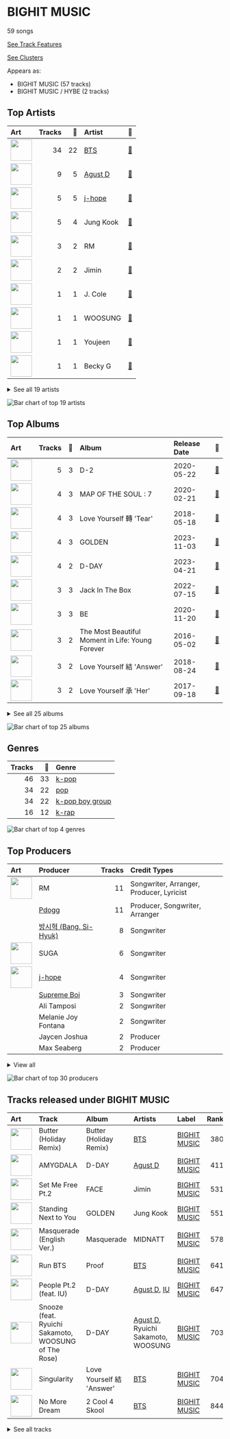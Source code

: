# BIGHIT MUSIC

59 songs

[See Track Features](audio_features.md)

[See Clusters](clusters/overview.md)

Appears as:
- BIGHIT MUSIC (57 tracks)
- BIGHIT MUSIC / HYBE (2 tracks)

## Top Artists

| Art | Tracks | 💚 | Artist | 🔗 |
|:---|---:|---:|:---|:---|
| <img src="https://i.scdn.co/image/ab6761610000e5ebd642648235ebf3460d2d1f6a" alt="" width="50" /> | 34 | 22 | [BTS](../../artists/bts/overview.md) | [🔗](https://open.spotify.com/artist/3Nrfpe0tUJi4K4DXYWgMUX) |
| <img src="https://i.scdn.co/image/ab6761610000e5eb191d43dca6f2f5a126e43e4b" alt="" width="50" /> | 9 | 5 | [Agust D](../../artists/agust_d/overview.md) | [🔗](https://open.spotify.com/artist/5RmQ8k4l3HZ8JoPb4mNsML) |
| <img src="https://i.scdn.co/image/ab6761610000e5ebeb746063d1aafa2817ea11b5" alt="" width="50" /> | 5 | 5 | [j-hope](../../artists/j-hope/overview.md) | [🔗](https://open.spotify.com/artist/0b1sIQumIAsNbqAoIClSpy) |
| <img src="https://i.scdn.co/image/ab6761610000e5eb40a7268dd742e5f63759b960" alt="" width="50" /> | 5 | 4 | Jung Kook | [🔗](https://open.spotify.com/artist/6HaGTQPmzraVmaVxvz6EUc) |
| <img src="https://i.scdn.co/image/ab6761610000e5eb847fe9bbfef3acf7981acd2a" alt="" width="50" /> | 3 | 2 | RM | [🔗](https://open.spotify.com/artist/2auC28zjQyVTsiZKNgPRGs) |
| <img src="https://i.scdn.co/image/ab6761610000e5eb59f8cfc8e71dcaf8c6ec4bde" alt="" width="50" /> | 2 | 2 | Jimin | [🔗](https://open.spotify.com/artist/1oSPZhvZMIrWW5I41kPkkY) |
| <img src="https://i.scdn.co/image/ab6761610000e5eb4b053c29fd4b317ff825f0dc" alt="" width="50" /> | 1 | 1 | J. Cole | [🔗](https://open.spotify.com/artist/6l3HvQ5sa6mXTsMTB19rO5) |
| <img src="https://i.scdn.co/image/ab6761610000e5ebca6daabeb614243f96b2829f" alt="" width="50" /> | 1 | 1 | WOOSUNG | [🔗](https://open.spotify.com/artist/5LHu1iF8m0XtRBEJbbwSoo) |
| <img src="https://i.scdn.co/image/ab67616d0000b273006a347ff2700caa3e757c0a" alt="" width="50" /> | 1 | 1 | Youjeen | [🔗](https://open.spotify.com/artist/4wVcCedmr7FHtUlFnIeJIG) |
| <img src="https://i.scdn.co/image/ab6761610000e5ebd9e94a40fd6ef4fe68318821" alt="" width="50" /> | 1 | 1 | Becky G | [🔗](https://open.spotify.com/artist/4obzFoKoKRHIphyHzJ35G3) |


<details>
<summary>See all 19 artists</summary>

| Art | Tracks | 💚 | Artist | 🔗 |
|:---|---:|---:|:---|:---|
| <img src="https://i.scdn.co/image/ab6761610000e5eb96287bd47570ff13f0c01496" alt="" width="50" /> | 1 | 1 | Anderson .Paak | [🔗](https://open.spotify.com/artist/3jK9MiCrA42lLAdMGUZpwa) |
| <img src="https://i.scdn.co/image/ab6761610000e5ebe16c86ca28960a2d9ce52810" alt="" width="50" /> | 1 | 1 | Latto | [🔗](https://open.spotify.com/artist/3MdXrJWsbVzdn6fe5JYkSQ) |
| <img src="https://i.scdn.co/image/ab6761610000e5ebbd0642ff425698afac5caffd" alt="" width="50" /> | 1 | 1 | [IU](../../artists/iu/overview.md) | [🔗](https://open.spotify.com/artist/3HqSLMAZ3g3d5poNaI7GOU) |
| <img src="https://i.scdn.co/image/ab6761610000e5eb2aab40ce03f3fa86163f78bb" alt="" width="50" /> | 1 | 1 | Jack Harlow | [🔗](https://open.spotify.com/artist/2LIk90788K0zvyj2JJVwkJ) |
| <img src="https://i.scdn.co/image/ab6761610000e5eb323c73cb431edf7ba9ed34b2" alt="" width="50" /> | 1 | 1 | Ryuichi Sakamoto | [🔗](https://open.spotify.com/artist/1tcgfoMTT1szjUeaikxRjA) |
| <img src="https://i.scdn.co/image/ab6761610000e5eb23e614922b351df9c2e93a2b" alt="" width="50" /> | 1 | 1 | MAX | [🔗](https://open.spotify.com/artist/1bqxdqvUtPWZri43cKHac8) |
| <img src="https://i.scdn.co/image/ab6761610000e5eb2c5c9eee98c72e54d72d6826" alt="" width="50" /> | 2 | 0 | Steve Aoki | [🔗](https://open.spotify.com/artist/77AiFEVeAVj2ORpC85QVJs) |
| <img src="https://i.scdn.co/image/ab6761610000e5eb6067f044772b98a1ee8f3f33" alt="" width="50" /> | 2 | 0 | MIDNATT | [🔗](https://open.spotify.com/artist/1gfsloydrPP6CvkltAHUTd) |
| <img src="https://i.scdn.co/image/ab6761610000e5eb3d5ddee9415ccf4baaa9f26e" alt="" width="50" /> | 1 | 0 | Halsey | [🔗](https://open.spotify.com/artist/26VFTg2z8YR0cCuwLzESi2) |

</details>


![Bar chart of top 19 artists](../../images/labels/bighit_music/artists.png)

## Top Albums

| Art | Tracks | 💚 | Album | Release Date | 🔗 |
|:---|---:|---:|:---|:---|:---|
| <img src="https://i.scdn.co/image/ab67616d0000b2736c0e2c778e672701e1a254c6" alt="" width="50" /> | 5 | 3 | D-2 | 2020-05-22 | [🔗](https://open.spotify.com/album/1Pp8t7yn2E3rz3R7ZqPn1O) |
| <img src="https://i.scdn.co/image/ab67616d0000b273505190077497c230422f2934" alt="" width="50" /> | 4 | 3 | MAP OF THE SOUL : 7 | 2020-02-21 | [🔗](https://open.spotify.com/album/5W1XY5ucNATjTULERvXx9j) |
| <img src="https://i.scdn.co/image/ab67616d0000b2738fbcf6544ff02a8959a81781" alt="" width="50" /> | 4 | 3 | Love Yourself 轉 'Tear' | 2018-05-18 | [🔗](https://open.spotify.com/album/4NIqCxqP9o8Tp6tGLBqd8O) |
| <img src="https://i.scdn.co/image/ab67616d0000b273741fd4807f442af3f7359316" alt="" width="50" /> | 4 | 3 | GOLDEN | 2023-11-03 | [🔗](https://open.spotify.com/album/5pSk3c3wVwnb2arb6ohCPU) |
| <img src="https://i.scdn.co/image/ab67616d0000b273fa9247b68471b82d2125651e" alt="" width="50" /> | 4 | 2 | D-DAY | 2023-04-21 | [🔗](https://open.spotify.com/album/446ROKmKfpEwkbi2SjELVX) |
| <img src="https://i.scdn.co/image/ab67616d0000b273ce5bba40b16f887e0461c6e2" alt="" width="50" /> | 3 | 3 | Jack In The Box | 2022-07-15 | [🔗](https://open.spotify.com/album/0FrC9lzgVhziJenigsrXdl) |
| <img src="https://i.scdn.co/image/ab67616d0000b273c07d5d2fdc02ae252fcd07e5" alt="" width="50" /> | 3 | 3 | BE | 2020-11-20 | [🔗](https://open.spotify.com/album/6nYfHQnvkvOTNHnOhDT3sr) |
| <img src="https://i.scdn.co/image/ab67616d0000b273c6dbc63cf145b4ff6bee3322" alt="" width="50" /> | 3 | 2 | The Most Beautiful Moment in Life: Young Forever | 2016-05-02 | [🔗](https://open.spotify.com/album/1k5bJ8l5oL5xxVBVHjil09) |
| <img src="https://i.scdn.co/image/ab67616d0000b2733825e6d4d02e4b4c0cec7e1d" alt="" width="50" /> | 3 | 2 | Love Yourself 結 'Answer' | 2018-08-24 | [🔗](https://open.spotify.com/album/43wFM1HquliY3iwKWzPN4y) |
| <img src="https://i.scdn.co/image/ab67616d0000b273829305487c8f3b96a1d955b3" alt="" width="50" /> | 3 | 2 | Love Yourself 承 'Her' | 2017-09-18 | [🔗](https://open.spotify.com/album/07Rq17GzCnIdWJcyVHb57G) |


<details>
<summary>See all 25 albums</summary>

| Art | Tracks | 💚 | Album | Release Date | 🔗 |
|:---|---:|---:|:---|:---|:---|
| <img src="https://i.scdn.co/image/ab67616d0000b27318d0ed4f969b376893f9a38f" alt="" width="50" /> | 3 | 1 | MAP OF THE SOUL : PERSONA | 2019-04-12 | [🔗](https://open.spotify.com/album/2KqlAl1Kl5fZvbFgJ0qFB6) |
| <img src="https://i.scdn.co/image/ab67616d0000b2738bd5d941f9ced8e7f9c60dd4" alt="" width="50" /> | 2 | 2 | Wings | 2016-10-10 | [🔗](https://open.spotify.com/album/1vhNGBTFoaSTLbHjPGFIlF) |
| <img src="https://i.scdn.co/image/ab67616d0000b27317db30ce3f081d6818a8ad49" alt="" width="50" /> | 2 | 2 | Proof | 2022-06-10 | [🔗](https://open.spotify.com/album/6al2VdKbb6FIz9d7lU7WRB) |
| <img src="https://i.scdn.co/image/ab67616d0000b273fa60e8a8d5ca09efc6098175" alt="" width="50" /> | 2 | 2 | Indigo | 2022-12-02 | [🔗](https://open.spotify.com/album/2wGinO7YWLHN2sULIr4a7v) |
| <img src="https://i.scdn.co/image/ab67616d0000b2732b46078245d0120690eb560d" alt="" width="50" /> | 2 | 2 | FACE | 2023-03-24 | [🔗](https://open.spotify.com/album/4xc3Lc9yASZgEJGH7acWMB) |
| <img src="https://i.scdn.co/image/ab67616d0000b273be8d64e8269a0844ad6bf2c9" alt="" width="50" /> | 2 | 0 | Masquerade | 2023-05-15 | [🔗](https://open.spotify.com/album/65eQsZ1Wq51wjJk2DNH4nm) |
| <img src="https://i.scdn.co/image/ab67616d0000b273abe7090bc3ae94d741dfaf6b" alt="" width="50" /> | 2 | 0 | Dark & Wild | 2014-08-20 | [🔗](https://open.spotify.com/album/35voVqYGkotyJ945O9egDY) |
| <img src="https://i.scdn.co/image/ab67616d0000b2735e8286ff63f7efce1881a02b" alt="" width="50" /> | 1 | 1 | on the street (with J. Cole) | 2023-03-03 | [🔗](https://open.spotify.com/album/70xdtgH5XuYTqBNdNbUwGO) |
| <img src="https://i.scdn.co/image/ab67616d0000b2731fd0a8fc28b2a0a5d9cdc6c6" alt="" width="50" /> | 1 | 1 | You Never Walk Alone | 2017-02-13 | [🔗](https://open.spotify.com/album/6THpewjqJ15ORBJkh5CEYb) |
| <img src="https://i.scdn.co/image/ab67616d0000b273a7f42c375578df426b37638d" alt="" width="50" /> | 1 | 1 | Still With You | 2020-06-05 | [🔗](https://open.spotify.com/album/0i3baFZqWSrjjgTWrhKunB) |
| <img src="https://i.scdn.co/image/ab67616d0000b273ab9433cc4b9cda9431be879a" alt="" width="50" /> | 1 | 1 | Skool Luv Affair | 2014-02-12 | [🔗](https://open.spotify.com/album/5r35iS0uSSoQBKzQj0IeI3) |
| <img src="https://i.scdn.co/image/ab67616d0000b273819e2d9468a6792735c0ec77" alt="" width="50" /> | 1 | 1 | Chicken Noodle Soup (feat. Becky G) | 2019-09-27 | [🔗](https://open.spotify.com/album/76IRLp7YzBVLKsat6Ro9ae) |
| <img src="https://i.scdn.co/image/ab67616d0000b273a40e041dc865ed53f8ea8144" alt="" width="50" /> | 1 | 0 | Dynamite (Holiday Remix) | 2020-12-11 | [🔗](https://open.spotify.com/album/3HVNK5OxW9qfkySXjHWehH) |
| <img src="https://i.scdn.co/image/ab67616d0000b273c0ff7c2c2de098875ec82997" alt="" width="50" /> | 1 | 0 | Butter (Holiday Remix) | 2021-12-03 | [🔗](https://open.spotify.com/album/4cmHvSMDrSRe2sLodew8sV) |
| <img src="https://i.scdn.co/image/ab67616d0000b2732666df197eac73ae823e1e67" alt="" width="50" /> | 1 | 0 | 2 Cool 4 Skool | 2013-06-12 | [🔗](https://open.spotify.com/album/6egaEe9JaULuUCkihSnYlH) |

</details>


![Bar chart of top 25 albums](../../images/labels/bighit_music/albums.png)

## Genres

| Tracks | 💚 | Genre |
|---:|---:|:---|
| 46 | 33 | [k-pop](../../genres/k-pop/overview.md) |
| 34 | 22 | [pop](../../genres/pop/overview.md) |
| 34 | 22 | [k-pop boy group](../../genres/k-pop_boy_group/overview.md) |
| 16 | 12 | [k-rap](../../genres/k-rap/overview.md) |

![Bar chart of top 4 genres](../../images/labels/bighit_music/genres.png)

## Top Producers

| Art | Producer | Tracks | Credit Types |
|:---|:---|---:|:---|
| <img src="https://i.scdn.co/image/ab6761610000e5eb847fe9bbfef3acf7981acd2a" alt="" width="50" /> | RM | 11 | Songwriter, Arranger, Producer, Lyricist |
| | [Pdogg](../../producers/pdogg/overview.md) | 11 | Producer, Songwriter, Arranger |
| | [방시혁 (Bang, Si-Hyuk)](../../producers/방시혁_(bang,_si-hyuk)/overview.md) | 8 | Songwriter |
| <img src="https://i.scdn.co/image/ab6761610000e5eb0fad315ccb6b38517152d2cc" alt="" width="50" /> | SUGA | 6 | Songwriter |
| <img src="https://i.scdn.co/image/ab6761610000e5ebeb746063d1aafa2817ea11b5" alt="" width="50" /> | [j-hope](../../artists/j-hope/overview.md) | 4 | Songwriter |
| | [Supreme Boi](../../producers/supreme_boi/overview.md) | 3 | Songwriter |
| | Ali Tamposi | 2 | Songwriter |
| | Melanie Joy Fontana | 2 | Songwriter |
| | Jaycen Joshua | 2 | Producer |
| | Max Seaberg | 2 | Producer |


<details>
<summary>View all</summary>

| Art | Producer | Tracks | Credit Types |
|:---|:---|---:|:---|
| | Jang Yi-jeong | 2 | Producer |
| | DJ Riggins | 2 | Producer |
| | [Arschtritt Lindgren](../../producers/arschtritt_lindgren/overview.md) | 2 | Songwriter |
| <img src="https://i.scdn.co/image/ab6761610000e5ebae899464d675b21dcde3fbe2" alt="" width="50" /> | ADORA | 2 | Producer |
| | Jacob Richards | 2 | Producer |
| | Roman | 2 | Songwriter |
| | August Rigo | 2 | Songwriter |
| | Jenna Andrews | 1 | Songwriter |
| | Arcades | 1 | Producer |
| | Frants | 1 | Producer |
| | Charlie J. Perry | 1 | Producer, Songwriter |
| | Julia Ross | 1 | Songwriter |
| | WATT | 1 | Lyricist, Producer, Songwriter |
| | Krysta Youngs | 1 | Songwriter |
| | Camilla Anne Stewart | 1 | Songwriter |
| | Erik Reichers | 1 | Producer |
| | Hiss noise | 1 | Producer |
| <img src="https://i.scdn.co/image/ab6761610000e5eb59f8cfc8e71dcaf8c6ec4bde" alt="" width="50" /> | Jimin | 1 | Songwriter |
| | Hilda Stenmalm | 1 | Songwriter |
| | Ryan Lawrie | 1 | Songwriter |
| | DJ Swivel | 1 | Producer, Songwriter |
| <img src="https://i.scdn.co/image/ab6761610000e5eb4b924be9b846ac20bfecc676" alt="" width="50" /> | SUMIN | 1 | Songwriter |
| | Lutra | 1 | Songwriter |
| | [Phil Tan](../../producers/phil_tan/overview.md) | 1 | Producer |
| | Antonina Armato | 1 | Songwriter |
| | Clyde Kelly | 1 | Songwriter |
| | Matt Thomson | 1 | Songwriter |
| | dae Jung | 1 | Songwriter |
| | Kass | 1 | Songwriter |
| | DOCSKIM | 1 | Songwriter |
| | Marcus McCoan | 1 | Producer, Songwriter |
| | Max Graham | 1 | Songwriter |
| | Jessica Agombar | 1 | Songwriter |
| | Alex Bilowitz | 1 | Songwriter |
| | Sebastian Garcia | 1 | Songwriter |
| | [danke](../../producers/danke/overview.md) | 1 | Songwriter |
| | Alex Williams | 1 | Producer |
| | Candace Sosa | 1 | Songwriter |
| | David Stewart | 1 | Songwriter |
| | Fallin' Dild | 1 | Songwriter |
| | Vince Nantes | 1 | Songwriter |
| <img src="https://i.scdn.co/image/ab6761610000e5ebe16c86ca28960a2d9ce52810" alt="" width="50" /> | Latto | 1 | Lyricist, Songwriter |
| | [김도훈 (Kim, Do-hoon)](../../producers/김도훈_(kim,_do-hoon)/overview.md) | 1 | Songwriter |
| | Jon Bellion | 1 | Lyricist, Songwriter |
| | Neon Boy | 1 | Songwriter |
| | Liza Owen | 1 | Songwriter |
| | Stephen Kirk | 1 | Songwriter |
| | Jinbo | 1 | Songwriter |
| | [Cirkut](../../producers/cirkut/overview.md) | 1 | Lyricist, Producer, Songwriter |
| | 안복진 (Ahn, Bok-Jin) | 1 | Songwriter |
| | Tom Wiklund | 1 | Producer, Songwriter |
| | Theron Thomas | 1 | Lyricist, Songwriter |
| | Bill Zimmerman | 1 | Producer |
| | Ron Perry | 1 | Songwriter |
| | Rob Grimaldi | 1 | Songwriter |
| | Seu Ran Lee | 1 | Songwriter |

</details>


![Bar chart of top 30 producers](../../images/labels/bighit_music/producers.png)
## Tracks released under BIGHIT MUSIC

| Art | Track | Album | Artists | Label | Rank | 💚 | 🔗 |
|:---|:---|:---|:---|:---|---:|:---|:---|
| <img src="https://i.scdn.co/image/ab67616d0000b273c0ff7c2c2de098875ec82997" alt="" width="50" /> | Butter (Holiday Remix) | Butter (Holiday Remix) | [BTS](../../artists/bts/overview.md) | [BIGHIT MUSIC](.) | 380 | | [🔗](https://open.spotify.com/track/3IA9LkBEVhJDOxOnh1nf8a) |
| <img src="https://i.scdn.co/image/ab67616d0000b273fa9247b68471b82d2125651e" alt="" width="50" /> | AMYGDALA | D-DAY | [Agust D](../../artists/agust_d/overview.md) | [BIGHIT MUSIC](.) | 411 | | [🔗](https://open.spotify.com/track/5fj32MKLHkut2Vod1UodcU) |
| <img src="https://i.scdn.co/image/ab67616d0000b2732b46078245d0120690eb560d" alt="" width="50" /> | Set Me Free Pt.2 | FACE | Jimin | [BIGHIT MUSIC](.) | 531 | 💚 | [🔗](https://open.spotify.com/track/1fpj1CJPxY3YvN3AMAEYvt) |
| <img src="https://i.scdn.co/image/ab67616d0000b273741fd4807f442af3f7359316" alt="" width="50" /> | Standing Next to You | GOLDEN | Jung Kook | [BIGHIT MUSIC](.) | 551 | 💚 | [🔗](https://open.spotify.com/track/2KslE17cAJNHTsI2MI0jb2) |
| <img src="https://i.scdn.co/image/ab67616d0000b273be8d64e8269a0844ad6bf2c9" alt="" width="50" /> | Masquerade (English Ver.) | Masquerade | MIDNATT | [BIGHIT MUSIC](.) | 578 | | [🔗](https://open.spotify.com/track/3Fqa3X4hbk54twe1ccbt1l) |
| <img src="https://i.scdn.co/image/ab67616d0000b27317db30ce3f081d6818a8ad49" alt="" width="50" /> | Run BTS | Proof | [BTS](../../artists/bts/overview.md) | [BIGHIT MUSIC](.) | 641 | 💚 | [🔗](https://open.spotify.com/track/69xohKu8C1fsflYAiSNbwM) |
| <img src="https://i.scdn.co/image/ab67616d0000b273fa9247b68471b82d2125651e" alt="" width="50" /> | People Pt.2 (feat. IU) | D-DAY | [Agust D](../../artists/agust_d/overview.md), [IU](../../artists/iu/overview.md) | [BIGHIT MUSIC](.) | 647 | 💚 | [🔗](https://open.spotify.com/track/41JPN7pZMTp1sumBOHOzHd) |
| <img src="https://i.scdn.co/image/ab67616d0000b273fa9247b68471b82d2125651e" alt="" width="50" /> | Snooze (feat. Ryuichi Sakamoto, WOOSUNG of The Rose) | D-DAY | [Agust D](../../artists/agust_d/overview.md), Ryuichi Sakamoto, WOOSUNG | [BIGHIT MUSIC](.) | 703 | 💚 | [🔗](https://open.spotify.com/track/4j3M8NrbGSXdMPwEVsnfHE) |
| <img src="https://i.scdn.co/image/ab67616d0000b2733825e6d4d02e4b4c0cec7e1d" alt="" width="50" /> | Singularity | Love Yourself 結 'Answer' | [BTS](../../artists/bts/overview.md) | [BIGHIT MUSIC](.) | 704 | 💚 | [🔗](https://open.spotify.com/track/2ApfJvLr7RbhJl6NOVhEu6) |
| <img src="https://i.scdn.co/image/ab67616d0000b2732666df197eac73ae823e1e67" alt="" width="50" /> | No More Dream | 2 Cool 4 Skool | [BTS](../../artists/bts/overview.md) | [BIGHIT MUSIC](.) | 844 | | [🔗](https://open.spotify.com/track/089PFeXotzDLNQz9NCk6pF) |


<details>
<summary>See all tracks</summary>

| Art | Track | Album | Artists | Label | Rank | 💚 | 🔗 |
|:---|:---|:---|:---|:---|---:|:---|:---|
| <img src="https://i.scdn.co/image/ab67616d0000b273ab9433cc4b9cda9431be879a" alt="" width="50" /> | Boy in Luv | Skool Luv Affair | [BTS](../../artists/bts/overview.md) | [BIGHIT MUSIC](.) | 844 | 💚 | [🔗](https://open.spotify.com/track/3FnDv33WrrMtuEr7hNR3ev) |
| <img src="https://i.scdn.co/image/ab67616d0000b273abe7090bc3ae94d741dfaf6b" alt="" width="50" /> | Danger | Dark & Wild | [BTS](../../artists/bts/overview.md) | [BIGHIT MUSIC](.) | 844 | | [🔗](https://open.spotify.com/track/0zzRxtfO5FGxKdqq4OKmlw) |
| <img src="https://i.scdn.co/image/ab67616d0000b273abe7090bc3ae94d741dfaf6b" alt="" width="50" /> | War of Hormone | Dark & Wild | [BTS](../../artists/bts/overview.md) | [BIGHIT MUSIC](.) | 844 | | [🔗](https://open.spotify.com/track/29SjtKzBoJDgyIBusHylIS) |
| <img src="https://i.scdn.co/image/ab67616d0000b273c6dbc63cf145b4ff6bee3322" alt="" width="50" /> | Butterfly | The Most Beautiful Moment in Life: Young Forever | [BTS](../../artists/bts/overview.md) | [BIGHIT MUSIC](.) | 844 | 💚 | [🔗](https://open.spotify.com/track/2QP1vvLPtAVOVAFabpqypA) |
| <img src="https://i.scdn.co/image/ab67616d0000b273c6dbc63cf145b4ff6bee3322" alt="" width="50" /> | Dope | The Most Beautiful Moment in Life: Young Forever | [BTS](../../artists/bts/overview.md) | [BIGHIT MUSIC](.) | 844 | 💚 | [🔗](https://open.spotify.com/track/4o3Ao6wY5fbJR32fQKabfQ) |
| <img src="https://i.scdn.co/image/ab67616d0000b273c6dbc63cf145b4ff6bee3322" alt="" width="50" /> | Save Me | The Most Beautiful Moment in Life: Young Forever | [BTS](../../artists/bts/overview.md) | [BIGHIT MUSIC](.) | 844 | | [🔗](https://open.spotify.com/track/7bxGcILuAjkZzaveU28ZJS) |
| <img src="https://i.scdn.co/image/ab67616d0000b2738bd5d941f9ced8e7f9c60dd4" alt="" width="50" /> | Blood Sweat & Tears | Wings | [BTS](../../artists/bts/overview.md) | [BIGHIT MUSIC](.) | 844 | 💚 | [🔗](https://open.spotify.com/track/2u54HNQamwFuOMLSuhSRom) |
| <img src="https://i.scdn.co/image/ab67616d0000b2738bd5d941f9ced8e7f9c60dd4" alt="" width="50" /> | Lie | Wings | [BTS](../../artists/bts/overview.md) | [BIGHIT MUSIC](.) | 844 | 💚 | [🔗](https://open.spotify.com/track/1nWB8isqs2tviWk20G5pow) |
| <img src="https://i.scdn.co/image/ab67616d0000b2731fd0a8fc28b2a0a5d9cdc6c6" alt="" width="50" /> | Spring Day | You Never Walk Alone | [BTS](../../artists/bts/overview.md) | [BIGHIT MUSIC](.) | 844 | 💚 | [🔗](https://open.spotify.com/track/2j1fFjWHCI9KJSwcuYAOyF) |
| <img src="https://i.scdn.co/image/ab67616d0000b273829305487c8f3b96a1d955b3" alt="" width="50" /> | DNA | Love Yourself 承 'Her' | [BTS](../../artists/bts/overview.md) | [BIGHIT MUSIC](.) | 844 | 💚 | [🔗](https://open.spotify.com/track/3uRLwBjI2TahxslcMTvpFs) |
| <img src="https://i.scdn.co/image/ab67616d0000b273829305487c8f3b96a1d955b3" alt="" width="50" /> | MIC Drop | Love Yourself 承 'Her' | [BTS](../../artists/bts/overview.md) | [BIGHIT MUSIC](.) | 844 | 💚 | [🔗](https://open.spotify.com/track/4gZGAVECoiutzp64KSHNjE) |
| <img src="https://i.scdn.co/image/ab67616d0000b273829305487c8f3b96a1d955b3" alt="" width="50" /> | dimple | Love Yourself 承 'Her' | [BTS](../../artists/bts/overview.md) | [BIGHIT MUSIC](.) | 844 | | [🔗](https://open.spotify.com/track/6pp6xf9zS55GD4nr318XUH) |
| <img src="https://i.scdn.co/image/ab67616d0000b2738fbcf6544ff02a8959a81781" alt="" width="50" /> | Airplane pt.2 | Love Yourself 轉 'Tear' | [BTS](../../artists/bts/overview.md) | [BIGHIT MUSIC](.) | 844 | 💚 | [🔗](https://open.spotify.com/track/4lAE47gj539h8R1yxPhhGG) |
| <img src="https://i.scdn.co/image/ab67616d0000b2738fbcf6544ff02a8959a81781" alt="" width="50" /> | Anpanman | Love Yourself 轉 'Tear' | [BTS](../../artists/bts/overview.md) | [BIGHIT MUSIC](.) | 844 | 💚 | [🔗](https://open.spotify.com/track/34OSqW5ULWxmCEMjJ1ZgVW) |
| <img src="https://i.scdn.co/image/ab67616d0000b2738fbcf6544ff02a8959a81781" alt="" width="50" /> | FAKE LOVE | Love Yourself 轉 'Tear' | [BTS](../../artists/bts/overview.md) | [BIGHIT MUSIC](.) | 844 | 💚 | [🔗](https://open.spotify.com/track/6m1TWFMeon7ai9XLOzdbiR) |
| <img src="https://i.scdn.co/image/ab67616d0000b2738fbcf6544ff02a8959a81781" alt="" width="50" /> | The Truth Untold (feat. Steve Aoki) | Love Yourself 轉 'Tear' | [BTS](../../artists/bts/overview.md), Steve Aoki | [BIGHIT MUSIC](.) | 844 | | [🔗](https://open.spotify.com/track/7DEKa5Z7Cl8s3Y7imb88OM) |
| <img src="https://i.scdn.co/image/ab67616d0000b2733825e6d4d02e4b4c0cec7e1d" alt="" width="50" /> | IDOL | Love Yourself 結 'Answer' | [BTS](../../artists/bts/overview.md) | [BIGHIT MUSIC](.) | 844 | 💚 | [🔗](https://open.spotify.com/track/1e8J3XClxZbFmvIHLI8CE4) |
| <img src="https://i.scdn.co/image/ab67616d0000b2733825e6d4d02e4b4c0cec7e1d" alt="" width="50" /> | MIC Drop (Steve Aoki Remix) (Full Length Edition) | Love Yourself 結 'Answer' | [BTS](../../artists/bts/overview.md), Steve Aoki | [BIGHIT MUSIC](.) | 844 | | [🔗](https://open.spotify.com/track/01380RE6UfsPSdiUIwrCoH) |
| <img src="https://i.scdn.co/image/ab67616d0000b27318d0ed4f969b376893f9a38f" alt="" width="50" /> | Boy With Luv (feat. Halsey) | MAP OF THE SOUL : PERSONA | [BTS](../../artists/bts/overview.md), Halsey | [BIGHIT MUSIC](.) | 844 | | [🔗](https://open.spotify.com/track/4a9tbd947vo9K8Vti9JwcI) |
| <img src="https://i.scdn.co/image/ab67616d0000b27318d0ed4f969b376893f9a38f" alt="" width="50" /> | HOME | MAP OF THE SOUL : PERSONA | [BTS](../../artists/bts/overview.md) | [BIGHIT MUSIC](.) | 844 | | [🔗](https://open.spotify.com/track/6Yc3tjFCVR2bfAQFRTZBef) |
| <img src="https://i.scdn.co/image/ab67616d0000b27318d0ed4f969b376893f9a38f" alt="" width="50" /> | Mikrokosmos | MAP OF THE SOUL : PERSONA | [BTS](../../artists/bts/overview.md) | [BIGHIT MUSIC](.) | 844 | 💚 | [🔗](https://open.spotify.com/track/0jSccBRnhNU4KtACMQPvco) |
| <img src="https://i.scdn.co/image/ab67616d0000b273819e2d9468a6792735c0ec77" alt="" width="50" /> | Chicken Noodle Soup (feat. Becky G) | Chicken Noodle Soup (feat. Becky G) | [j-hope](../../artists/j-hope/overview.md), Becky G | [BIGHIT MUSIC / HYBE](.) | 844 | 💚 | [🔗](https://open.spotify.com/track/6wyr4ReB05D9sJB1Rsmcqo) |
| <img src="https://i.scdn.co/image/ab67616d0000b273505190077497c230422f2934" alt="" width="50" /> | Black Swan | MAP OF THE SOUL : 7 | [BTS](../../artists/bts/overview.md) | [BIGHIT MUSIC](.) | 844 | 💚 | [🔗](https://open.spotify.com/track/2EmcTFQ1rM11wp2ztsXTHa) |
| <img src="https://i.scdn.co/image/ab67616d0000b273505190077497c230422f2934" alt="" width="50" /> | Filter | MAP OF THE SOUL : 7 | [BTS](../../artists/bts/overview.md) | [BIGHIT MUSIC](.) | 844 | 💚 | [🔗](https://open.spotify.com/track/4bZZVcgWWMWPBwzTTp642w) |
| <img src="https://i.scdn.co/image/ab67616d0000b273505190077497c230422f2934" alt="" width="50" /> | ON | MAP OF THE SOUL : 7 | [BTS](../../artists/bts/overview.md) | [BIGHIT MUSIC](.) | 844 | 💚 | [🔗](https://open.spotify.com/track/0fZRNhPJ4AGmwY7rkpdbqK) |
| <img src="https://i.scdn.co/image/ab67616d0000b273505190077497c230422f2934" alt="" width="50" /> | UGH! | MAP OF THE SOUL : 7 | [BTS](../../artists/bts/overview.md) | [BIGHIT MUSIC](.) | 844 | | [🔗](https://open.spotify.com/track/2QZe2H1f03t5PJWEMg2Mbe) |
| <img src="https://i.scdn.co/image/ab67616d0000b2736c0e2c778e672701e1a254c6" alt="" width="50" /> | Burn It (feat. MAX) | D-2 | [Agust D](../../artists/agust_d/overview.md), MAX | [BIGHIT MUSIC](.) | 844 | 💚 | [🔗](https://open.spotify.com/track/38iufYNK4hUzS649Oe2kZy) |
| <img src="https://i.scdn.co/image/ab67616d0000b2736c0e2c778e672701e1a254c6" alt="" width="50" /> | Daechwita | D-2 | [Agust D](../../artists/agust_d/overview.md) | [BIGHIT MUSIC](.) | 844 | 💚 | [🔗](https://open.spotify.com/track/1Y7AZ3akqDipAyo6mmOQTy) |
| <img src="https://i.scdn.co/image/ab67616d0000b2736c0e2c778e672701e1a254c6" alt="" width="50" /> | Moonlight | D-2 | [Agust D](../../artists/agust_d/overview.md) | [BIGHIT MUSIC](.) | 844 | | [🔗](https://open.spotify.com/track/057xGYST5exVyNevufrioZ) |
| <img src="https://i.scdn.co/image/ab67616d0000b2736c0e2c778e672701e1a254c6" alt="" width="50" /> | People | D-2 | [Agust D](../../artists/agust_d/overview.md) | [BIGHIT MUSIC](.) | 844 | 💚 | [🔗](https://open.spotify.com/track/4wDSEE082RPcnhXzPzFhCp) |
| <img src="https://i.scdn.co/image/ab67616d0000b2736c0e2c778e672701e1a254c6" alt="" width="50" /> | Strange (feat. RM) | D-2 | [Agust D](../../artists/agust_d/overview.md), RM | [BIGHIT MUSIC](.) | 844 | | [🔗](https://open.spotify.com/track/6x2arhzc99oGlqM82V0mnd) |
| <img src="https://i.scdn.co/image/ab67616d0000b273a7f42c375578df426b37638d" alt="" width="50" /> | Still With You | Still With You | Jung Kook | [BIGHIT MUSIC](.) | 844 | 💚 | [🔗](https://open.spotify.com/track/0eFMbKCRw8KByXyWBw8WO7) |
| <img src="https://i.scdn.co/image/ab67616d0000b273c07d5d2fdc02ae252fcd07e5" alt="" width="50" /> | Dynamite | BE | [BTS](../../artists/bts/overview.md) | [BIGHIT MUSIC](.) | 844 | 💚 | [🔗](https://open.spotify.com/track/5QDLhrAOJJdNAmCTJ8xMyW) |
| <img src="https://i.scdn.co/image/ab67616d0000b273c07d5d2fdc02ae252fcd07e5" alt="" width="50" /> | Life Goes On | BE | [BTS](../../artists/bts/overview.md) | [BIGHIT MUSIC](.) | 844 | 💚 | [🔗](https://open.spotify.com/track/5FVbvttjEvQ8r2BgUcJgNg) |
| <img src="https://i.scdn.co/image/ab67616d0000b273c07d5d2fdc02ae252fcd07e5" alt="" width="50" /> | Telepathy | BE | [BTS](../../artists/bts/overview.md) | [BIGHIT MUSIC](.) | 844 | 💚 | [🔗](https://open.spotify.com/track/6Fnvi5QnVkTskSzeRvvQds) |
| <img src="https://i.scdn.co/image/ab67616d0000b273a40e041dc865ed53f8ea8144" alt="" width="50" /> | Dynamite - Holiday Remix | Dynamite (Holiday Remix) | [BTS](../../artists/bts/overview.md) | [BIGHIT MUSIC / HYBE](.) | 844 | | [🔗](https://open.spotify.com/track/6SM3TJaWkmT8Iq8l9J0BIS) |
| <img src="https://i.scdn.co/image/ab67616d0000b27317db30ce3f081d6818a8ad49" alt="" width="50" /> | Butter | Proof | [BTS](../../artists/bts/overview.md) | [BIGHIT MUSIC](.) | 844 | 💚 | [🔗](https://open.spotify.com/track/6jjYDGxVJsWS0a5wlVF5vS) |
| <img src="https://i.scdn.co/image/ab67616d0000b273ce5bba40b16f887e0461c6e2" alt="" width="50" /> | = (Equal Sign) | Jack In The Box | [j-hope](../../artists/j-hope/overview.md) | [BIGHIT MUSIC](.) | 844 | 💚 | [🔗](https://open.spotify.com/track/70XnKsO3UnIT4FnEwChQXx) |
| <img src="https://i.scdn.co/image/ab67616d0000b273ce5bba40b16f887e0461c6e2" alt="" width="50" /> | MORE | Jack In The Box | [j-hope](../../artists/j-hope/overview.md) | [BIGHIT MUSIC](.) | 844 | 💚 | [🔗](https://open.spotify.com/track/7GARzfC1mwhDuk4t9WOACq) |
| <img src="https://i.scdn.co/image/ab67616d0000b273ce5bba40b16f887e0461c6e2" alt="" width="50" /> | Pandora's Box | Jack In The Box | [j-hope](../../artists/j-hope/overview.md) | [BIGHIT MUSIC](.) | 844 | 💚 | [🔗](https://open.spotify.com/track/2On611HXKQAbaYkuc4NQAm) |
| <img src="https://i.scdn.co/image/ab67616d0000b273fa60e8a8d5ca09efc6098175" alt="" width="50" /> | Still Life (with Anderson .Paak) | Indigo | RM, Anderson .Paak | [BIGHIT MUSIC](.) | 844 | 💚 | [🔗](https://open.spotify.com/track/3p4N6mBFv42M8dI8SUoPre) |
| <img src="https://i.scdn.co/image/ab67616d0000b273fa60e8a8d5ca09efc6098175" alt="" width="50" /> | Wild Flower (with youjeen) | Indigo | RM, Youjeen | [BIGHIT MUSIC](.) | 844 | 💚 | [🔗](https://open.spotify.com/track/1AZjCZSGEjlxUufFQwSszF) |
| <img src="https://i.scdn.co/image/ab67616d0000b2735e8286ff63f7efce1881a02b" alt="" width="50" /> | on the street (with J. Cole) | on the street (with J. Cole) | [j-hope](../../artists/j-hope/overview.md), J. Cole | [BIGHIT MUSIC](.) | 844 | 💚 | [🔗](https://open.spotify.com/track/5wxYxygyHpbgv0EXZuqb9V) |
| <img src="https://i.scdn.co/image/ab67616d0000b2732b46078245d0120690eb560d" alt="" width="50" /> | Like Crazy | FACE | Jimin | [BIGHIT MUSIC](.) | 844 | 💚 | [🔗](https://open.spotify.com/track/3Ua0m0YmEjrMi9XErKcNiR) |
| <img src="https://i.scdn.co/image/ab67616d0000b273fa9247b68471b82d2125651e" alt="" width="50" /> | Haegeum | D-DAY | [Agust D](../../artists/agust_d/overview.md) | [BIGHIT MUSIC](.) | 844 | | [🔗](https://open.spotify.com/track/4bjN59DRXFRxBE1g5ne6B1) |
| <img src="https://i.scdn.co/image/ab67616d0000b273be8d64e8269a0844ad6bf2c9" alt="" width="50" /> | Masquerade (Korean Ver.) | Masquerade | MIDNATT | [BIGHIT MUSIC](.) | 844 | | [🔗](https://open.spotify.com/track/5PZA7uiIdIvRMTPftv0LF9) |
| <img src="https://i.scdn.co/image/ab67616d0000b273741fd4807f442af3f7359316" alt="" width="50" /> | 3D (feat. Jack Harlow) | GOLDEN | Jung Kook, Jack Harlow | [BIGHIT MUSIC](.) | 844 | 💚 | [🔗](https://open.spotify.com/track/6xGr4tVzpTX99p9Cf0hRRL) |
| <img src="https://i.scdn.co/image/ab67616d0000b273741fd4807f442af3f7359316" alt="" width="50" /> | Seven (feat. Latto) (Explicit Ver.) | GOLDEN | Jung Kook, Latto | [BIGHIT MUSIC](.) | 844 | 💚 | [🔗](https://open.spotify.com/track/2HRgqmZQC0MC7GeNuDIXHN) |
| <img src="https://i.scdn.co/image/ab67616d0000b273741fd4807f442af3f7359316" alt="" width="50" /> | Yes or No | GOLDEN | Jung Kook | [BIGHIT MUSIC](.) | 844 | | [🔗](https://open.spotify.com/track/2gkVEnpahpE3bQuvGuCpAV) |

</details>

